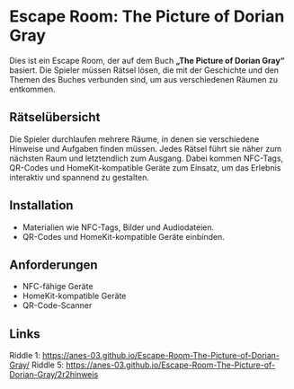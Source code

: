 # Escape Room: The Picture of Dorian Gray

Dies ist ein Escape Room, der auf dem Buch **„The Picture of Dorian Gray“** basiert. Die Spieler müssen Rätsel lösen, die mit der Geschichte und den Themen des Buches verbunden sind, um aus verschiedenen Räumen zu entkommen.

## Rätselübersicht

Die Spieler durchlaufen mehrere Räume, in denen sie verschiedene Hinweise und Aufgaben finden müssen. Jedes Rätsel führt sie näher zum nächsten Raum und letztendlich zum Ausgang. Dabei kommen NFC-Tags, QR-Codes und HomeKit-kompatible Geräte zum Einsatz, um das Erlebnis interaktiv und spannend zu gestalten.

## Installation

- Materialien wie NFC-Tags, Bilder und Audiodateien.
- QR-Codes und HomeKit-kompatible Geräte einbinden.

## Anforderungen

- NFC-fähige Geräte
- HomeKit-kompatible Geräte
- QR-Code-Scanner

## Links
Riddle 1: https://anes-03.github.io/Escape-Room-The-Picture-of-Dorian-Gray/
Riddle 5: https://anes-03.github.io/Escape-Room-The-Picture-of-Dorian-Gray/2r2hinweis
